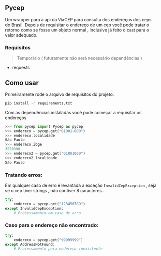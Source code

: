 ## Pycep

Um wrapper para a api da ViaCEP para consulta dos endereços dos ceps do Brasil.
Depois de requisitar o endereço de um cep você pode tratar o retorno como se fosse um objeto normal , inclusive já feito o cast para o valor adequado.

### Requisitos
> Temporário ( futuramente não será necessário dependências )

- requests

## Como usar

Primeiramente rode o arquivo de requisitos do projeto.

```bash
pip install -r requirements.txt
```

Com as dependências instaladas você pode começar a requisitar os endereços.

```python
>>> from pycep import Pycep as pycep
>>> endereco = pycep.get("01001-000")
>>> endereco.localidade
São Paulo
>>> endereco.ibge
3550308
>>> endereco2 = pycep.get("01001000")
>>> endereco2.localidade
São Paulo
```

### Tratando erros:

Em qualquer caso de erro é levantada a exceção ```InvalidCepException``` , seja se o cep tiver strings , não contiver 8 caracteres..

```python
try:
	endereco = pycep.get("123456789")
except InvalidCepException:
	# Processamento em caso de erro
```

### Caso para o endereço não encontrado:

```python
try:
	endereco = pycep.get("99999999")
except AddressNotFound:
	# Processamento para endereço inexistente
```